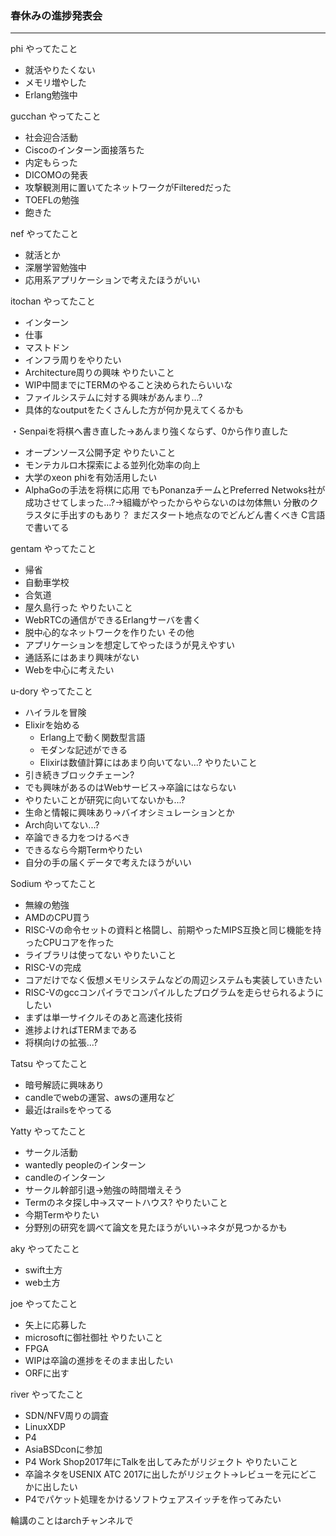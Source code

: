 ### 春休みの進捗発表会

---

phi
やってたこと
- 就活やりたくない
- メモリ増やした
- Erlang勉強中

gucchan
やってたこと
- 社会迎合活動
- Ciscoのインターン面接落ちた
- 内定もらった
- DICOMOの発表
- 攻撃観測用に置いてたネットワークがFilteredだった
- TOEFLの勉強
- 飽きた
 
nef
やってたこと
- 就活とか
- 深層学習勉強中
- 応用系アプリケーションで考えたほうがいい
 
itochan
やってたこと
- インターン
- 仕事
- マストドン
- インフラ周りをやりたい
- Architecture周りの興味
やりたいこと
- WIP中間までにTERMのやること決められたらいいな
- ファイルシステムに対する興味があんまり...?
- 具体的なoutputをたくさんした方が何か見えてくるかも


・Senpaiを将棋へ書き直した→あんまり強くならず、0から作り直した
- オープンソース公開予定
やりたいこと
- モンテカルロ木探索による並列化効率の向上
- 大学のxeon phiを有効活用したい
- AlphaGoの手法を将棋に応用
でもPonanzaチームとPreferred Netwoks社が成功させてしまった...?→組織がやったからやらないのは勿体無い
分散のクラスタに手出すのもあり？
まだスタート地点なのでどんどん書くべき
C言語で書いてる

gentam
やってたこと
- 帰省
- 自動車学校
- 合気道
- 屋久島行った
やりたいこと
- WebRTCの通信ができるErlangサーバを書く
- 脱中心的なネットワークを作りたい
その他
- アプリケーションを想定してやったほうが見えやすい
- 通話系にはあまり興味がない
- Webを中心に考えたい

u-dory
やってたこと
- ハイラルを冒険
- Elixirを始める
  - Erlang上で動く関数型言語
  - モダンな記述ができる
  - Elixirは数値計算にはあまり向いてない...?
やりたいこと
- 引き続きブロックチェーン?
- でも興味があるのはWebサービス→卒論にはならない
- やりたいことが研究に向いてないかも...?
- 生命と情報に興味あり→バイオシミュレーションとか
- Arch向いてない...?
- 卒論できる力をつけるべき
- できるなら今期Termやりたい
- 自分の手の届くデータで考えたほうがいい

Sodium
やってたこと
- 無線の勉強
- AMDのCPU買う
- RISC-Vの命令セットの資料と格闘し、前期やったMIPS互換と同じ機能を持ったCPUコアを作った
- ライブラリは使ってない
やりたいこと
- RISC-Vの完成
- コアだけでなく仮想メモリシステムなどの周辺システムも実装していきたい
- RISC-Vのgccコンパイラでコンパイルしたプログラムを走らせられるようにしたい
- まずは単一サイクルそのあと高速化技術
- 進捗よければTERMまである
- 将棋向けの拡張...?

Tatsu
やってたこと
- 暗号解読に興味あり
- candleでwebの運営、awsの運用など
- 最近はrailsをやってる

Yatty
やってたこと
- サークル活動
- wantedly peopleのインターン
- candleのインターン
- サークル幹部引退→勉強の時間増えそう
- Termのネタ探し中→スマートハウス?
やりたいこと
- 今期Termやりたい
- 分野別の研究を調べて論文を見たほうがいい→ネタが見つかるかも

aky
やってたこと
- swift土方
- web土方

joe
やってたこと
- 矢上に応募した
- microsoftに御社御社
やりたいこと
- FPGA
- WIPは卒論の進捗をそのまま出したい
- ORFに出す

river
やってたこと
- SDN/NFV周りの調査
 - LinuxXDP
 - P4
- AsiaBSDconに参加
- P4 Work Shop2017年にTalkを出してみたがリジェクト
やりたいこと
- 卒論ネタをUSENIX ATC 2017に出したがリジェクト→レビューを元にどこかに出したい
- P4でパケット処理をかけるソフトウェアスイッチを作ってみたい

輪講のことはarchチャンネルで













 
 

